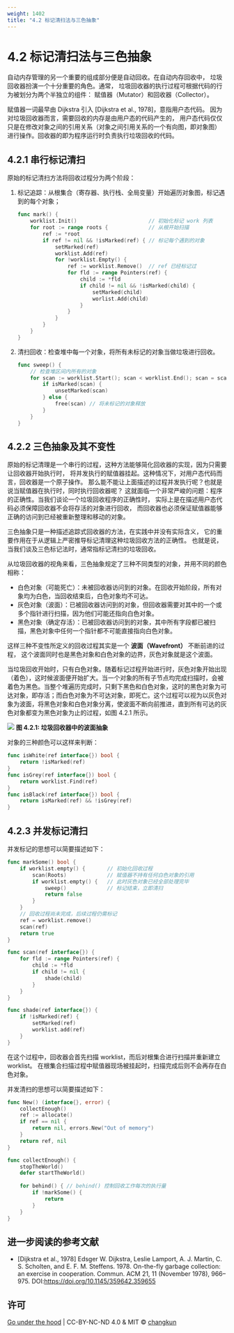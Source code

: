 ```yaml
---
weight: 1402
title: "4.2 标记清扫法与三色抽象"
---
```


# 4.2 标记清扫法与三色抽象

自动内存管理的另一个重要的组成部分便是自动回收。在自动内存回收中，
垃圾回收器扮演一个十分重要的角色。通常，
垃圾回收器的执行过程可根据代码的行为被划分为两个半独立的组件：
赋值器（Mutator）和回收器（Collector）。

赋值器一词最早由 Dijkstra 引入 [Dijkstra et al., 1978]，意指用户态代码。
因为对垃圾回收器而言，需要回收的内存是由用户态的代码产生的，
用户态代码仅仅只是在修改对象之间的引用关系（对象之间引用关系的一个有向图，即对象图）
进行操作。回收器的即为程序运行时负责执行垃圾回收的代码。

## 4.2.1 串行标记清扫

原始的标记清扫方法将回收过程分为两个阶段：

1. 标记追踪：从根集合（寄存器、执行栈、全局变量）开始遍历对象图，标记遇到的每个对象；

    ```go
    func mark() {
        worklist.Init()                       // 初始化标记 work 列表
        for root := range roots {             // 从根开始扫描
            ref := *root
            if ref != nil && !isMarked(ref) { // 标记每个遇到的对象
                setMarked(ref)
                worklist.Add(ref)
                for !worklist.Empty() {
                    ref := worklist.Remove()  // ref 已经标记过
                    for fld := range Pointers(ref) {
                        child := *fld
                        if child != nil && !isMarked(child) {
                            setMarked(child)
                            worlist.Add(child)
                        }
                    }
                }
            }
        }
    }
    ```

2. 清扫回收：检查堆中每一个对象，将所有未标记的对象当做垃圾进行回收。

    ```go
    func sweep() {
        // 检查堆区间内所有的对象
        for scan := worklist.Start(); scan < worklist.End(); scan = scan.Next {
            if isMarked(scan) {
                unsetMarked(scan)
            } else {
                free(scan) // 将未标记的对象释放
            }
        }
    }
    ```

## 4.2.2 三色抽象及其不变性

原始的标记清理是一个串行的过程，这种方法能够简化回收器的实现，因为只需要让回收器开始执行时，
将并发执行的赋值器挂起。这种情况下，对用户态代码而言，回收器是一个原子操作。
那么能不能让上面描述的过程并发执行呢？也就是说当赋值器在执行时，同时执行回收器呢？
这就面临一个非常严峻的问题：程序的正确性。当我们谈论一个垃圾回收程序的正确性时，
实际上是在描述用户态代码必须保障回收器不会将存活的对象进行回收，
而回收器也必须保证赋值器能够正确的访问到已经被重新整理和移动的对象。

三色抽象只是一种描述追踪式回收器的方法，在实践中并没有实际含义，
它的重要作用在于从逻辑上严密推导标记清理这种垃圾回收方法的正确性。
也就是说，当我们谈及三色标记法时，通常指标记清扫的垃圾回收。

从垃圾回收器的视角来看，三色抽象规定了三种不同类型的对象，并用不同的颜色相称：

- 白色对象（可能死亡）：未被回收器访问到的对象。在回收开始阶段，所有对象均为白色，当回收结束后，白色对象均不可达。
- 灰色对象（波面）：已被回收器访问到的对象，但回收器需要对其中的一个或多个指针进行扫描，因为他们可能还指向白色对象。
- 黑色对象（确定存活）：已被回收器访问到的对象，其中所有字段都已被扫描，黑色对象中任何一个指针都不可能直接指向白色对象。

这样三种不变性所定义的回收过程其实是一个 **波面（Wavefront）** 不断前进的过程，
这个波面同时也是黑色对象和白色对象的边界，灰色对象就是这个波面。

当垃圾回收开始时，只有白色对象。随着标记过程开始进行时，灰色对象开始出现（着色），这时候波面便开始扩大。当一个对象的所有子节点均完成扫描时，会被着色为黑色。当整个堆遍历完成时，只剩下黑色和白色对象，这时的黑色对象为可达对象，即存活；而白色对象为不可达对象，即死亡。这个过程可以视为以灰色对象为波面，将黑色对象和白色对象分离，使波面不断向前推进，直到所有可达的灰色对象都变为黑色对象为止的过程，如图 4.2.1 所示。

<div class="img-center">
<img src="../../../assets/gc-blueprint.png"/>
<strong>图 4.2.1: 垃圾回收器中的波面抽象</strong>
</div>

对象的三种颜色可以这样来判断：

```go
func isWhite(ref interface{}) bool {
    return !isMarked(ref)
}
func isGrey(ref interface{}) bool {
    return worklist.Find(ref)
}
func isBlack(ref interface{}) bool {
    return isMarked(ref) && !isGrey(ref)
}
```

## 4.2.3 并发标记清扫

并发标记的思想可以简要描述如下：

```go
func markSome() bool {
    if worklist.empty() {       // 初始化回收过程
        scan(Roots)             // 赋值器不持有任何白色对象的引用
        if worklist.empty() {   // 此时灰色对象已经全部处理完毕
            sweep()             // 标记结束，立即清扫
            return false
        }
    }
    // 回收过程尚未完成，后续过程仍需标记
    ref = worklist.remove()
    scan(ref)
    return true
}

func scan(ref interface{}) {
    for fld := range Pointers(ref) {
        child := *fld
        if child != nil {
            shade(child)
        }
    }
}

func shade(ref interface{}) {
    if !isMarked(ref) {
        setMarked(ref)
        worklist.add(ref)
    }
}
```

在这个过程中，回收器会首先扫描 worklist，而后对根集合进行扫描并重新建立 worklist。
在根集合扫描过程中赋值器现场被挂起时，扫描完成后则不会再存在白色对象。

并发清扫的思想可以简要描述如下：

```go
func New() (interface{}, error) {
    collectEnough()
    ref := allocate()
    if ref == nil {
        return nil, errors.New("Out of memory")
    }
    return ref, nil
}

func collectEnough() {
    stopTheWorld()
    defer startTheWorld()
    
    for behind() { // behind() 控制回收工作每次的执行量
        if !markSome() {
            return
        }
    }
}
```


## 进一步阅读的参考文献

- [Dijkstra et al., 1978] Edsger W. Dijkstra, Leslie Lamport, A. J. Martin, C. S. Scholten, and E. F. M. Steffens. 1978. On-the-fly garbage collection: an exercise in cooperation. Commun. ACM 21, 11 (November 1978), 966–975. DOI:https://doi.org/10.1145/359642.359655

## 许可

[Go under the hood](https://github.com/changkun/go-under-the-hood) | CC-BY-NC-ND 4.0 & MIT &copy; [changkun](https://changkun.de)
